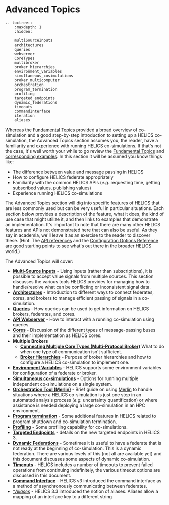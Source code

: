 # Advanced Topics

```{eval-rst}
.. toctree::
    :maxdepth: 1
    :hidden:

    multiSourceInputs
    architectures
    queries
    webserver
    CoreTypes
    multibroker
    broker_hierarchies
    environment_variables
    simultaneous_cosimulations
    broker_multicomputer
    orchestration
    program_termination
    profiling
    targeted_endpoints
    dynamic_federations
    timeouts
    commandInterface
    iteration
    aliases
```

Whereas the [Fundamental Topics](../fundamental_topics/fundamental_topics_index.md) provided a broad overview of co-simulation and a good step-by-step introduction to setting up a HELICS co-simulation, the
Advanced Topics section assumes you, the reader, have a familiarity and experience with running HELICS co-simulations. If that's not the case, it's well worth your while to go review the [Fundamental Topics](../fundamental_topics/fundamental_topics_index.md) and [corresponding examples](../examples/fundamental_examples/fundamental_examples_index.md). In this section it will be assumed you know things like:

- The difference between value and message passing in HELICS
- How to configure HELICS federate appropriately
- Familiarity with the common HELICS APIs (_e.g._ requesting time, getting subscribed values, publishing values)
- Experience running HELICS co-simulations

The Advanced Topics section will dig into specific features of HELICS that are less commonly used but can be very useful in particular situations. Each section below provides a description of the feature, what it does, the kind of use case that might utilize it, and then links to examples that demonstrate an implementation. It's important to note that there are many other HELICS features and APIs not demonstrated here that can also be useful. As they say in academia, we'll leave it as an exercise to the reader to discover these. (Hint: The [API references](../../references/api-reference/index.md) and the [Configuration Options Reference](../../references/configuration_options_reference.md) are good starting points to see what's out there in the broader HELICS world.)

The Advanced Topics will cover:

- [**Multi-Source Inputs**](./multiSourceInputs.md) - Using inputs (rather than subscriptions), it is possible to accept value signals from multiple sources. This section discusses the various tools HELICS provides for managing how to handle/resolve what can be conflicting or inconsistent signal data.
- [**Architectures**](./architectures.md) - Introduction to different ways to connect federates, cores, and brokers to manage efficient passing of signals in a co-simulation.
- [**Queries**](./queries.md) - How queries can be used to get information on HELICS brokers, federates, and cores.
- [**API Webserver**](./webserver.md) - How to interact with a running co-simulation using queries.
- [**Cores**](./CoreTypes.md) - Discussion of the different types of message-passing buses and their implementation as HELICS cores.
- **Multiple Brokers**
  - [**Connecting Multiple Core Types (Multi-Protocol Broker)**](./multibroker.md) What to do when one type of communication isn't sufficient.
  - [**Broker Hierarchies**](./broker_hierarchies.md) - Purpose of broker hierarchies and how to configure a HELICS co-simulation to implement one.
- [**Environment Variables**](./environment_variables.md) - HELICS supports some environment variables for configuration of a federate or broker.
- [**Simultaneous co-simulations**](./simultaneous_cosimulations.md) - Options for running multiple independent co-simulations on a single system.
- [**Orchestration Tool (Merlin)**](./orchestration.md) - Brief guide on using [Merlin](https://github.com/LLNL/merlin) to handle situations where a HELICS co-simulation is just one step in an automated analysis process (_e.g._ uncertainty quantification) or where assistance is needed deploying a large co-simulation in an HPC environment.
- [**Program termination**](./program_termination.md) - Some additional features in HELICS related to program shutdown and co-simulation termination.
- [**Profiling**](./profiling.md) - Some profiling capability for co-simulations.
- [**Targeted Endpoints**](./targeted_endpoints.md) - details on the new targeted endpoints in HELICS 3.
- [**Dynamic Federations**](./dynamic_federations.md) - Sometimes it is useful to have a federate that is not ready at the beginning of co-simulation. This is a dynamic federation. There are various levels of this (not all are available yet) and this document discusses some aspects of dynamic co-simulation.
- [**Timeouts**](./timeouts.md) - HELICS includes a number of timeouts to prevent failed operations from continuing indefinitely, the various timeout options are discussed in this document.
- [**Command Interface**](./commandInterface.md) - HELICS v3 introduced the command interface as a method of asynchronously communicating between federates.
- [**Aliases*](./aliases.md) - HELICS 3.3 introduced the notion of aliases.  Aliases allow a mapping of an interface key to a different string
